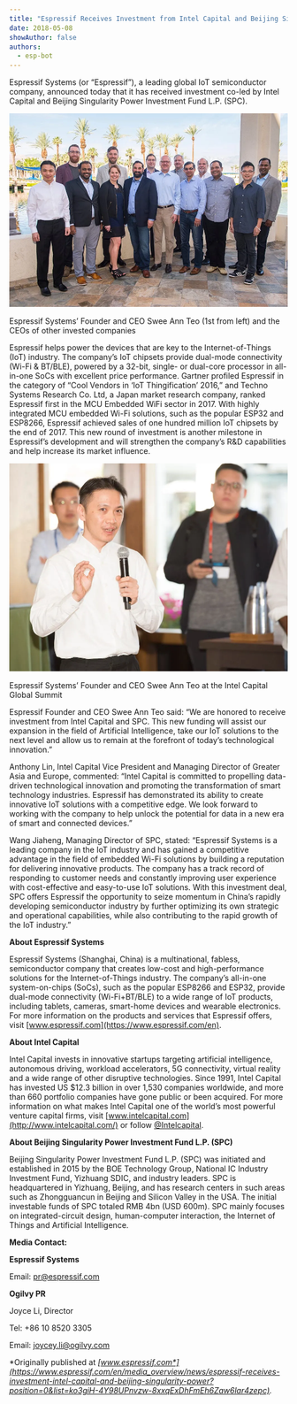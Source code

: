 ```yaml
---
title: "Espressif Receives Investment from Intel Capital and Beijing Singularity Power Investment Fund"
date: 2018-05-08
showAuthor: false
authors: 
  - esp-bot
---
```

Espressif Systems (or “Espressif”), a leading global IoT semiconductor company, announced today that it has received investment co-led by Intel Capital and Beijing Singularity Power Investment Fund L.P. (SPC).

![](img/espressif-1.webp)

Espressif Systems’ Founder and CEO Swee Ann Teo (1st from left) and the CEOs of other invested companies

Espressif helps power the devices that are key to the Internet-of-Things (IoT) industry. The company’s IoT chipsets provide dual-mode connectivity (Wi-Fi & BT/BLE), powered by a 32-bit, single- or dual-core processor in all-in-one SoCs with excellent price performance. Gartner profiled Espressif in the category of “Cool Vendors in ‘IoT Thingification’ 2016,” and Techno Systems Research Co. Ltd, a Japan market research company, ranked Espressif first in the MCU Embedded WiFi sector in 2017. With highly integrated MCU embedded Wi-Fi solutions, such as the popular ESP32 and ESP8266, Espressif achieved sales of one hundred million IoT chipsets by the end of 2017. This new round of investment is another milestone in Espressif’s development and will strengthen the company’s R&D capabilities and help increase its market influence.

![](img/espressif-2.webp)

Espressif Systems’ Founder and CEO Swee Ann Teo at the Intel Capital Global Summit

Espressif Founder and CEO Swee Ann Teo said: “We are honored to receive investment from Intel Capital and SPC. This new funding will assist our expansion in the field of Artificial Intelligence, take our IoT solutions to the next level and allow us to remain at the forefront of today’s technological innovation.”

Anthony Lin, Intel Capital Vice President and Managing Director of Greater Asia and Europe, commented: “Intel Capital is committed to propelling data-driven technological innovation and promoting the transformation of smart technology industries. Espressif has demonstrated its ability to create innovative IoT solutions with a competitive edge. We look forward to working with the company to help unlock the potential for data in a new era of smart and connected devices.”

Wang Jiaheng, Managing Director of SPC, stated: “Espressif Systems is a leading company in the IoT industry and has gained a competitive advantage in the field of embedded Wi-Fi solutions by building a reputation for delivering innovative products. The company has a track record of responding to customer needs and constantly improving user experience with cost-effective and easy-to-use IoT solutions. With this investment deal, SPC offers Espressif the opportunity to seize momentum in China’s rapidly developing semiconductor industry by further optimizing its own strategic and operational capabilities, while also contributing to the rapid growth of the IoT industry.”

__About Espressif Systems__ 

Espressif Systems (Shanghai, China) is a multinational, fabless, semiconductor company that creates low-cost and high-performance solutions for the Internet-of-Things industry. The company’s all-in-one system-on-chips (SoCs), such as the popular ESP8266 and ESP32, provide dual-mode connectivity (Wi-Fi+BT/BLE) to a wide range of IoT products, including tablets, cameras, smart-home devices and wearable electronics. For more information on the products and services that Espressif offers, visit [www.espressif.com](https://www.espressif.com/en).

__About Intel Capital__ 

Intel Capital invests in innovative startups targeting artificial intelligence, autonomous driving, workload accelerators, 5G connectivity, virtual reality and a wide range of other disruptive technologies. Since 1991, Intel Capital has invested US $12.3 billion in over 1,530 companies worldwide, and more than 660 portfolio companies have gone public or been acquired. For more information on what makes Intel Capital one of the world’s most powerful venture capital firms, visit [www.intelcapital.com](http://www.intelcapital.com/) or follow [@Intelcapital](https://twitter.com/intelcapital).

__About Beijing Singularity Power Investment Fund L.P. (SPC)__ 

Beijing Singularity Power Investment Fund L.P. (SPC) was initiated and established in 2015 by the BOE Technology Group, National IC Industry Investment Fund, Yizhuang SDIC, and industry leaders. SPC is headquartered in Yizhuang, Beijing, and has research centers in such areas such as Zhongguancun in Beijing and Silicon Valley in the USA. The initial investable funds of SPC totaled RMB 4bn (USD 600m). SPC mainly focuses on integrated-circuit design, human-computer interaction, the Internet of Things and Artificial Intelligence.

__Media Contact:__ 

__Espressif Systems__ 

Email: pr@espressif.com

__Ogilvy PR__ 

Joyce Li, Director

Tel: +86 10 8520 3305

Email: joycey.li@ogilvy.com

*Originally published at *[*www.espressif.com*](https://www.espressif.com/en/media_overview/news/espressif-receives-investment-intel-capital-and-beijing-singularity-power?position=0&list=ko3giH-4Y98UPnvzw-8xxqExDhFmEh6Zaw6lar4zepc)*.*
